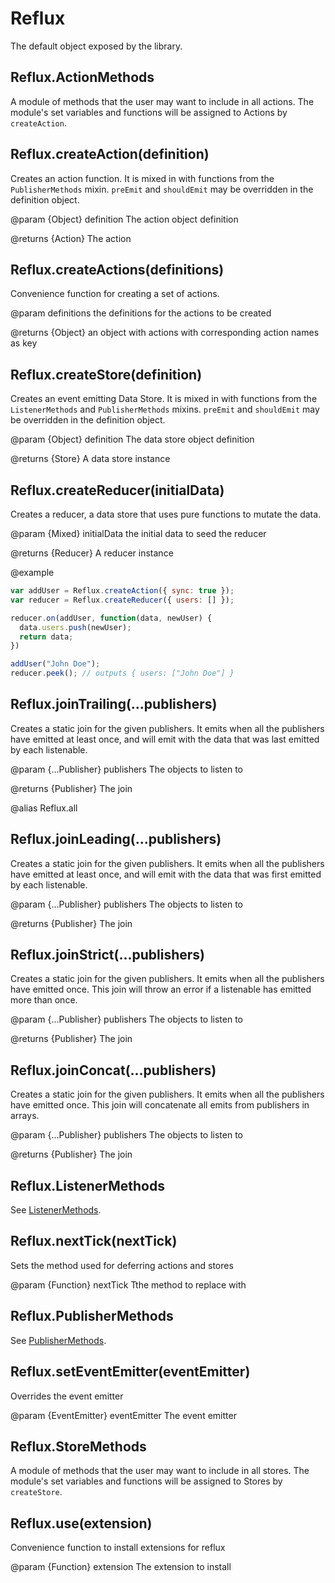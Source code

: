 # Reflux

The default object exposed by the library.

## Reflux.ActionMethods

A module of methods that the user may want to include in all actions. The module's set variables and functions will be assigned to Actions by `createAction`.

## Reflux.createAction(definition)

Creates an action function. It is mixed in with functions from the `PublisherMethods` mixin. `preEmit` and `shouldEmit` may be overridden in the definition object.

@param {Object} definition The action object definition

@returns {Action} The action

## Reflux.createActions(definitions)

Convenience function for creating a set of actions.

@param definitions the definitions for the actions to be created

@returns {Object} an object with actions with corresponding action names as key

## Reflux.createStore(definition)

Creates an event emitting Data Store. It is mixed in with functions from the `ListenerMethods` and `PublisherMethods` mixins. `preEmit` and `shouldEmit` may be overridden in the definition object.

@param {Object} definition The data store object definition

@returns {Store} A data store instance

## Reflux.createReducer(initialData)

Creates a reducer, a data store that uses pure functions to mutate the data.

@param {Mixed} initialData the initial data to seed the reducer

@returns {Reducer} A reducer instance

@example
```javascript
var addUser = Reflux.createAction({ sync: true });
var reducer = Reflux.createReducer({ users: [] });

reducer.on(addUser, function(data, newUser) {
  data.users.push(newUser);
  return data;
})

addUser("John Doe");
reducer.peek(); // outputs { users: ["John Doe"] }
```

## Reflux.joinTrailing(...publishers)

Creates a static join for the given publishers. It emits when all the publishers have emitted at least once, and will emit with the data that was last emitted by each listenable.

@param {...Publisher} publishers The objects to listen to

@returns {Publisher} The join

@alias Reflux.all

## Reflux.joinLeading(...publishers)

Creates a static join for the given publishers. It emits when all the publishers have emitted at least once, and will emit with the data that was first emitted by each listenable.

@param {...Publisher} publishers The objects to listen to

@returns {Publisher} The join

## Reflux.joinStrict(...publishers)

Creates a static join for the given publishers. It emits when all the publishers have emitted once. This join will throw an error if a listenable has emitted more than once.

@param {...Publisher} publishers The objects to listen to

@returns {Publisher} The join

## Reflux.joinConcat(...publishers)

Creates a static join for the given publishers. It emits when all the publishers have emitted once. This join will concatenate all emits from publishers in arrays.

@param {...Publisher} publishers The objects to listen to

@returns {Publisher} The join

## Reflux.ListenerMethods

See [ListenerMethods](ListenerMethods.md).

## Reflux.nextTick(nextTick)

Sets the method used for deferring actions and stores

@param {Function} nextTick Tthe method to replace with

## Reflux.PublisherMethods

See [PublisherMethods](PublisherMethods.md).

## Reflux.setEventEmitter(eventEmitter)

Overrides the event emitter

@param {EventEmitter} eventEmitter The event emitter

## Reflux.StoreMethods

A module of methods that the user may want to include in all stores. The module's set variables and functions will be assigned to Stores by `createStore`.

## Reflux.use(extension)

Convenience function to install extensions for reflux

@param {Function} extension The extension to install
